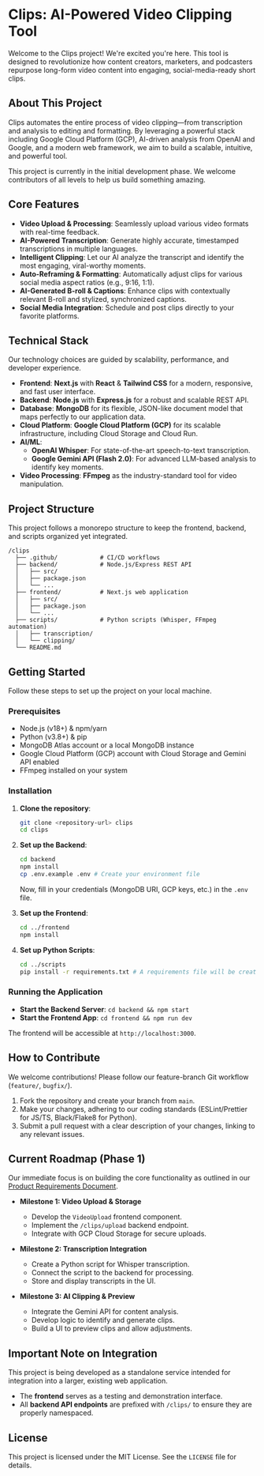 # Clips: AI-Powered Video Clipping Tool

Welcome to the Clips project! We're excited you're here. This tool is designed to revolutionize how content creators, marketers, and podcasters repurpose long-form video content into engaging, social-media-ready short clips.

## About This Project
Clips automates the entire process of video clipping—from transcription and analysis to editing and formatting. By leveraging a powerful stack including Google Cloud Platform (GCP), AI-driven analysis from OpenAI and Google, and a modern web framework, we aim to build a scalable, intuitive, and powerful tool.

This project is currently in the initial development phase. We welcome contributors of all levels to help us build something amazing.

## Core Features
- **Video Upload & Processing**: Seamlessly upload various video formats with real-time feedback.
- **AI-Powered Transcription**: Generate highly accurate, timestamped transcriptions in multiple languages.
- **Intelligent Clipping**: Let our AI analyze the transcript and identify the most engaging, viral-worthy moments.
- **Auto-Reframing & Formatting**: Automatically adjust clips for various social media aspect ratios (e.g., 9:16, 1:1).
- **AI-Generated B-roll & Captions**: Enhance clips with contextually relevant B-roll and stylized, synchronized captions.
- **Social Media Integration**: Schedule and post clips directly to your favorite platforms.

## Technical Stack
Our technology choices are guided by scalability, performance, and developer experience.
-   **Frontend**: **Next.js** with **React** & **Tailwind CSS** for a modern, responsive, and fast user interface.
-   **Backend**: **Node.js** with **Express.js** for a robust and scalable REST API.
-   **Database**: **MongoDB** for its flexible, JSON-like document model that maps perfectly to our application data.
-   **Cloud Platform**: **Google Cloud Platform (GCP)** for its scalable infrastructure, including Cloud Storage and Cloud Run.
-   **AI/ML**:
    -   **OpenAI Whisper**: For state-of-the-art speech-to-text transcription.
    -   **Google Gemini API (Flash 2.0)**: For advanced LLM-based analysis to identify key moments.
-   **Video Processing**: **FFmpeg** as the industry-standard tool for video manipulation.

## Project Structure
This project follows a monorepo structure to keep the frontend, backend, and scripts organized yet integrated.
```
/clips
  ├── .github/            # CI/CD workflows
  ├── backend/            # Node.js/Express REST API
  │   ├── src/
  │   ├── package.json
  │   └── ...
  ├── frontend/           # Next.js web application
  │   ├── src/
  │   ├── package.json
  │   └── ...
  ├── scripts/            # Python scripts (Whisper, FFmpeg automation)
  │   ├── transcription/
  │   └── clipping/
  └── README.md
```

## Getting Started
Follow these steps to set up the project on your local machine.

### Prerequisites
-   Node.js (v18+) & npm/yarn
-   Python (v3.8+) & pip
-   MongoDB Atlas account or a local MongoDB instance
-   Google Cloud Platform (GCP) account with Cloud Storage and Gemini API enabled
-   FFmpeg installed on your system

### Installation
1.  **Clone the repository**:
    ```bash
    git clone <repository-url> clips
    cd clips
    ```
2.  **Set up the Backend**:
    ```bash
    cd backend
    npm install
    cp .env.example .env # Create your environment file
    ```
    Now, fill in your credentials (MongoDB URI, GCP keys, etc.) in the `.env` file.

3.  **Set up the Frontend**:
    ```bash
    cd ../frontend
    npm install
    ```
4.  **Set up Python Scripts**:
    ```bash
    cd ../scripts
    pip install -r requirements.txt # A requirements file will be created
    ```

### Running the Application
-   **Start the Backend Server**: `cd backend && npm start`
-   **Start the Frontend App**: `cd frontend && npm run dev`

The frontend will be accessible at `http://localhost:3000`.

## How to Contribute
We welcome contributions! Please follow our feature-branch Git workflow (`feature/`, `bugfix/`).

1.  Fork the repository and create your branch from `main`.
2.  Make your changes, adhering to our coding standards (ESLint/Prettier for JS/TS, Black/Flake8 for Python).
3.  Submit a pull request with a clear description of your changes, linking to any relevant issues.

## Current Roadmap (Phase 1)
Our immediate focus is on building the core functionality as outlined in our [Product Requirements Document](@PRD.md).

-   **Milestone 1: Video Upload & Storage**
    -   Develop the `VideoUpload` frontend component.
    -   Implement the `/clips/upload` backend endpoint.
    -   Integrate with GCP Cloud Storage for secure uploads.

-   **Milestone 2: Transcription Integration**
    -   Create a Python script for Whisper transcription.
    -   Connect the script to the backend for processing.
    -   Store and display transcripts in the UI.

-   **Milestone 3: AI Clipping & Preview**
    -   Integrate the Gemini API for content analysis.
    -   Develop logic to identify and generate clips.
    -   Build a UI to preview clips and allow adjustments.

## Important Note on Integration
This project is being developed as a standalone service intended for integration into a larger, existing web application.
-   The **frontend** serves as a testing and demonstration interface.
-   All **backend API endpoints** are prefixed with `/clips/` to ensure they are properly namespaced.

## License
This project is licensed under the MIT License. See the `LICENSE` file for details. 